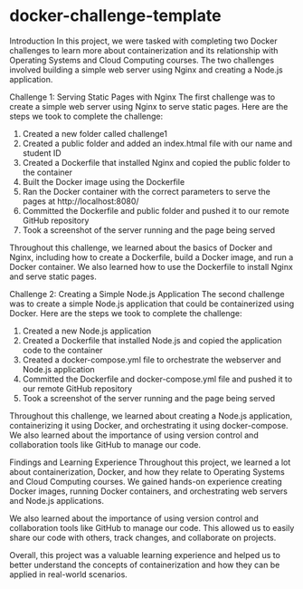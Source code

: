 # docker-challenge-template

Introduction
In this project, we were tasked with completing two Docker challenges to learn more about containerization and its relationship with Operating Systems and Cloud Computing courses. The two challenges involved building a simple web server using Nginx and creating a Node.js application.

Challenge 1: Serving Static Pages with Nginx
The first challenge was to create a simple web server using Nginx to serve static pages. Here are the steps we took to complete the challenge:
1.	Created a new folder called challenge1
2.	Created a public folder and added an index.htmal file with our name and student ID
3.	Created a Dockerfile that installed Nginx and copied the public folder to the container
4.	Built the Docker image using the Dockerfile
5.	Ran the Docker container with the correct parameters to serve the pages at http://localhost:8080/
6.	Committed the Dockerfile and public folder and pushed it to our remote GitHub repository
7.	Took a screenshot of the server running and the page being served

Throughout this challenge, we learned about the basics of Docker and Nginx, including how to create a Dockerfile, build a Docker image, and run a Docker container. We also learned how to use the Dockerfile to install Nginx and serve static pages.

Challenge 2: Creating a Simple Node.js Application
The second challenge was to create a simple Node.js application that could be containerized using Docker. Here are the steps we took to complete the challenge:
1.	Created a new Node.js application
2.	Created a Dockerfile that installed Node.js and copied the application code to the container
3.	Created a docker-compose.yml file to orchestrate the webserver and Node.js application
4.	Committed the Dockerfile and docker-compose.yml file and pushed it to our remote GitHub repository
5.	Took a screenshot of the server running and the page being served

Throughout this challenge, we learned about creating a Node.js application, containerizing it using Docker, and orchestrating it using docker-compose. We also learned about the importance of using version control and collaboration tools like GitHub to manage our code.

Findings and Learning Experience
Throughout this project, we learned a lot about containerization, Docker, and how they relate to Operating Systems and Cloud Computing courses. We gained hands-on experience creating Docker images, running Docker containers, and orchestrating web servers and Node.js applications.

We also learned about the importance of using version control and collaboration tools like GitHub to manage our code. This allowed us to easily share our code with others, track changes, and collaborate on projects.

Overall, this project was a valuable learning experience and helped us to better understand the concepts of containerization and how they can be applied in real-world scenarios.
 



